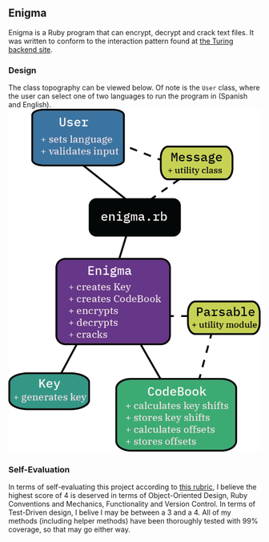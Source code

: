 ## Enigma

Enigma is a Ruby program that can encrypt, decrypt and crack text files. It was written to conform to the interaction pattern found at [the Turing backend site](https://backend.turing.edu/module1/projects/enigma/index).

### Design
The class topography can be viewed below. Of note is the `User` class, where the user can select one of two languages to run the program in (Spanish and English).
<img src='https://github.com/jamogriff/enigma-algorithm/blob/639cfa91706cb7c34d8240b1b0235b351acfd1ab/enigma.png'>

### Self-Evaluation
In terms of self-evaluating this project according to [this rubric](https://backend.turing.edu/module1/projects/enigma/rubric), I believe the highest score of 4 is deserved in terms of Object-Oriented Design, Ruby Conventions and Mechanics, Functionality and Version Control. In terms of Test-Driven design, I belive I may be between a 3 and a 4. All of my methods (including helper methods) have been thoroughly tested with 99% coverage, so that may go either way.
